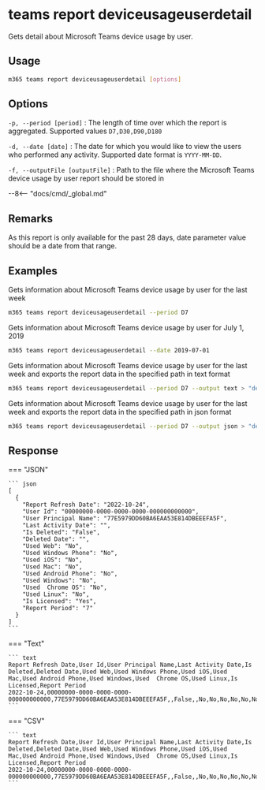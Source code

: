 # teams report deviceusageuserdetail

Gets detail about Microsoft Teams device usage by user.

## Usage

```sh
m365 teams report deviceusageuserdetail [options]
```

## Options

`-p, --period [period]`
: The length of time over which the report is aggregated. Supported values `D7,D30,D90,D180`

`-d, --date [date]`
: The date for which you would like to view the users who performed any activity. Supported date format is `YYYY-MM-DD`.

`-f, --outputFile [outputFile]`
: Path to the file where the Microsoft Teams device usage by user report should be stored in

--8<-- "docs/cmd/_global.md"

## Remarks

As this report is only available for the past 28 days, date parameter value should be a date from that range.

## Examples

Gets information about Microsoft Teams device usage by user for the last week

```sh
m365 teams report deviceusageuserdetail --period D7
```

Gets information about Microsoft Teams device usage by user for July 1, 2019

```sh
m365 teams report deviceusageuserdetail --date 2019-07-01
```

Gets information about Microsoft Teams device usage by user for the last week and exports the report data in the specified path in text format

```sh
m365 teams report deviceusageuserdetail --period D7 --output text > "deviceusageuserdetail.txt"
```

Gets information about Microsoft Teams device usage by user for the last week and exports the report data in the specified path in json format

```sh
m365 teams report deviceusageuserdetail --period D7 --output json > "deviceusageuserdetail.json"
```

## Response

=== "JSON"

    ``` json
    [
      {
        "Report Refresh Date": "2022-10-24",
        "User Id": "00000000-0000-0000-0000-000000000000",
        "User Principal Name": "77E5979DD60BA6EAA53E814DBEEEFA5F",
        "Last Activity Date": "",
        "Is Deleted": "False",
        "Deleted Date": "",
        "Used Web": "No",
        "Used Windows Phone": "No",
        "Used iOS": "No",
        "Used Mac": "No",
        "Used Android Phone": "No",
        "Used Windows": "No",
        "Used  Chrome OS": "No",
        "Used Linux": "No",
        "Is Licensed": "Yes",
        "Report Period": "7"
      }
    ]
    ```

=== "Text"

    ``` text
    Report Refresh Date,User Id,User Principal Name,Last Activity Date,Is Deleted,Deleted Date,Used Web,Used Windows Phone,Used iOS,Used Mac,Used Android Phone,Used Windows,Used  Chrome OS,Used Linux,Is Licensed,Report Period
    2022-10-24,00000000-0000-0000-0000-000000000000,77E5979DD60BA6EAA53E814DBEEEFA5F,,False,,No,No,No,No,No,No,No,No,Yes,7
    ```

=== "CSV"

    ``` text
    Report Refresh Date,User Id,User Principal Name,Last Activity Date,Is Deleted,Deleted Date,Used Web,Used Windows Phone,Used iOS,Used Mac,Used Android Phone,Used Windows,Used  Chrome OS,Used Linux,Is Licensed,Report Period
    2022-10-24,00000000-0000-0000-0000-000000000000,77E5979DD60BA6EAA53E814DBEEEFA5F,,False,,No,No,No,No,No,No,No,No,Yes,7
    ```
